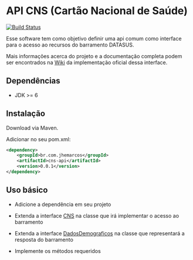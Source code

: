 # API CNS (Cartão Nacional de Saúde)

[![Build Status](https://travis-ci.org/jhemarcos/cns-api.svg?branch=master)](https://travis-ci.org/jhemarcos/cns-api)

Esse software tem como objetivo definir uma api comum como interface para o acesso ao recursos do barramento DATASUS.

Mais informações acerca do projeto e a documentação completa podem ser encontrados na [Wiki](https://github.com/jhemarcos/cns/wiki) da implementação oficial dessa interface.

## Dependências
* JDK >= 6

## Instalação
Download via Maven.

Adicionar no seu pom.xml:

```xml
<dependency>
    <groupId>br.com.jhemarcos</groupId>
    <artifactId>cns-api</artifactId>
    <version>0.0.1</version>
</dependency>

```

## Uso básico
- Adicione a dependência em seu projeto

- Extenda a interface [CNS](https://github.com/jhemarcos/cns-api/blob/master/src/main/java/br/com/jhemarcos/Cns.java) na classe que irá implementar o acesso ao barramento

- Extenda a interface [DadosDemograficos](https://github.com/jhemarcos/cns-api/blob/master/src/main/java/br/com/jhemarcos/DadosDemograficos.java) na classe que representará a resposta do barramento

- Implemente os métodos requeridos
